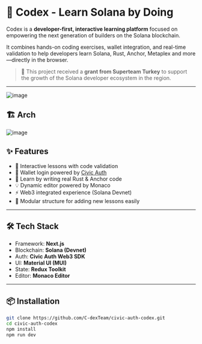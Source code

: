 # 🧠 Codex - Learn Solana by Doing

Codex is a **developer-first, interactive learning platform** focused on empowering the next generation of builders on the Solana blockchain.

It combines hands-on coding exercises, wallet integration, and real-time validation to help developers learn Solana, Rust, Anchor, Metaplex and more—directly in the browser.

> 🚀 This project received a **grant from Superteam Turkey** to support the growth of the Solana developer ecosystem in the region.

---
![image](https://github.com/user-attachments/assets/ee200eae-a87f-4f92-bca0-350c392eb736)

## 🏗️ Arch
![image](https://github.com/user-attachments/assets/fdf9ea31-e8cb-4775-b8e6-0baf2432adf3)


## ✨ Features

- 🎯 Interactive lessons with code validation
- 🔐 Wallet login powered by [Civic Auth](https://www.civic.com/)
- 🦀 Learn by writing real Rust & Anchor code
- 💡 Dynamic editor powered by Monaco
- ⚡ Web3 integrated experience (Solana Devnet)
- 🧩 Modular structure for adding new lessons easily

---

## 🛠 Tech Stack

- Framework: **Next.js**
- Blockchain: **Solana (Devnet)**
- Auth: **Civic Auth Web3 SDK**
- UI: **Material UI (MUI)**
- State: **Redux Toolkit**
- Editor: **Monaco Editor**

---

## 📦 Installation

```bash
git clone https://github.com/C-dexTeam/civic-auth-codex.git
cd civic-auth-codex
npm install
npm run dev

